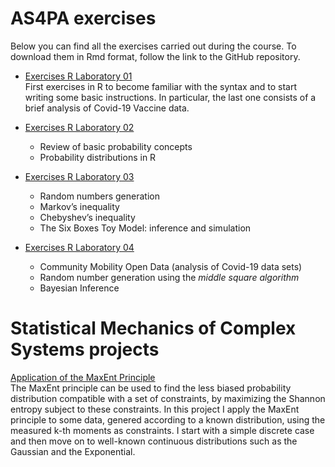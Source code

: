 # AS4PA exercises
Below you can find all the exercises carried out during the course. To download them in Rmd format, follow the link to the GitHub repository.
* [Exercises R Laboratory 01](./AS4PA_Solutions/exercises_rlab_01.html) <br>
  First exercises in R to become familiar with the syntax and to start writing some basic instructions. In particular, the last one consists of a brief analysis of Covid-19 Vaccine data.
  
* [Exercises R Laboratory 02](./AS4PA_Solutions/exercises_rlab_02.html)
  * Review of basic probability concepts
  * Probability distributions in R
* [Exercises R Laboratory 03](./AS4PA_Solutions/exercises_rlab_03.html)
  * Random numbers generation
  * Markov’s inequality
  * Chebyshev’s inequality
  * The Six Boxes Toy Model: inference and simulation
* [Exercises R Laboratory 04](./AS4PA_Solutions/exercises_rlab_04.html)
  * Community Mobility Open Data (analysis of Covid-19 data sets)
  * Random number generation using the _middle square algorithm_
  * Bayesian Inference

# Statistical Mechanics of Complex Systems projects
[Application of the MaxEnt Principle](./Complex_Systems_Projects/Application-of-the-MaxEnt-Principle.html) <br>
The MaxEnt principle can be used to find the less biased probability distribution compatible with a set of constraints, by maximizing the Shannon entropy subject to these constraints. In this project I apply the MaxEnt principle to some data, genered according to a known distribution, using the measured k-th moments as constraints. I start with a simple discrete case and then move on to well-known continuous distributions such as the Gaussian and the Exponential.


